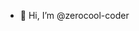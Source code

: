 - 👋 Hi, I’m @zerocool-coder



<!---
zerocool-coder/zerocool-coder is a ✨ special ✨ repository because its `README.md` (this file) appears on your GitHub profile.
You can click the Preview link to take a look at your changes.
--->
